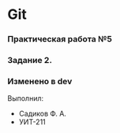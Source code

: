 # Git
### Практическая работа №5
### Задание 2.
### Изменено в dev
Выполнил:
* Садиков Ф. А.
* УИТ-211